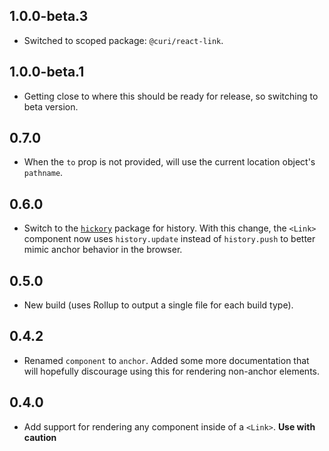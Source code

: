 ## 1.0.0-beta.3

* Switched to scoped package: `@curi/react-link`.

## 1.0.0-beta.1

* Getting close to where this should be ready for release, so switching to beta version.

## 0.7.0

* When the `to` prop is not provided, will use the current location object's `pathname`.

## 0.6.0

* Switch to the [`hickory`](https://github.com/pshrmn/hickory) package for history. With this change, the `<Link>` component now uses `history.update` instead of `history.push` to better mimic anchor behavior in the browser.

## 0.5.0

* New build (uses Rollup to output a single file for each build type).

## 0.4.2

* Renamed `component` to `anchor`. Added some more documentation that will hopefully discourage using this for rendering non-anchor elements.

## 0.4.0

* Add support for rendering any component inside of a `<Link>`. **Use with caution**
